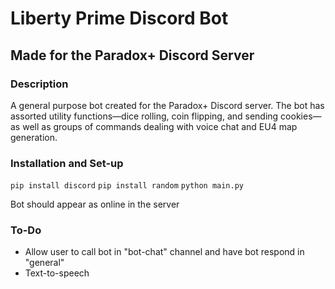 # Liberty Prime Discord Bot
## Made for the Paradox+ Discord Server
### Description
A general purpose bot created for the Paradox+ Discord server. The bot has assorted utility functions—dice rolling, coin flipping, and sending cookies—as well as groups of commands dealing with voice chat and EU4 map generation.

### Installation and Set-up
`pip install discord`
`pip install random`
`python main.py`

Bot should appear as online in the server

### To-Do
* Allow user to call bot in "bot-chat" channel and have bot respond in "general"
* Text-to-speech

